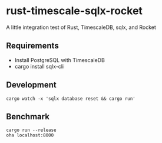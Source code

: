 # rust-timescale-sqlx-rocket
A little integration test of Rust, TimescaleDB, sqlx, and Rocket

## Requirements

- Install PostgreSQL with TimescaleDB
- cargo install sqlx-cli

## Development

    cargo watch -x 'sqlx database reset && cargo run'

## Benchmark

    cargo run --release
    oha localhost:8000
